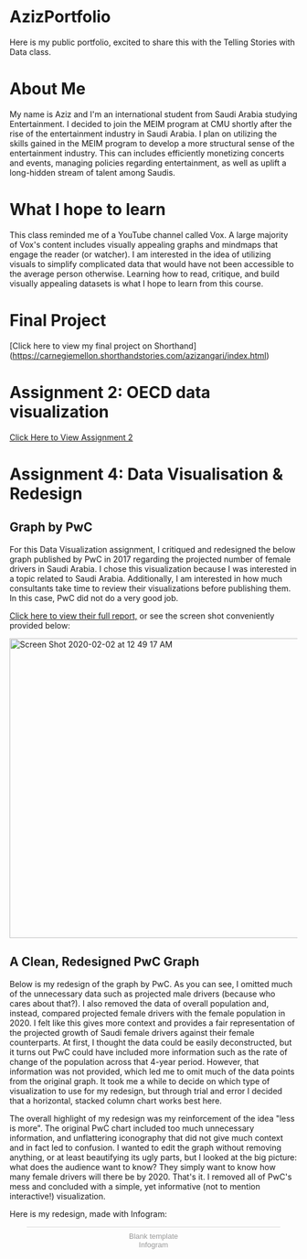 # AzizPortfolio
Here is my public portfolio, excited to share this with the Telling Stories with Data class.

# About Me
My name is Aziz and I'm an international student from Saudi Arabia studying Entertainment. I decided to join the MEIM program at CMU shortly after the rise of the entertainment industry in Saudi Arabia. I plan on utilizing the skills gained in the MEIM program to develop a more structural sense of the entertainment industry. This can includes efficiently monetizing concerts and events, managing policies regarding entertainment, as well as uplift a long-hidden stream of talent among Saudis.

# What I hope to learn
This class reminded me of a YouTube channel called Vox. A large majority of Vox's content includes visually appealing graphs and mindmaps that engage the reader (or watcher). I am interested in the idea of utilizing visuals to simplify complicated data that would have not been accessible to the average person otherwise. Learning how to read, critique, and build visually appealing datasets is what I hope to learn from this course.

# Final Project
[Click here to view my final project on Shorthand] (https://carnegiemellon.shorthandstories.com/azizangari/index.html)

# Assignment 2: OECD data visualization

[Click Here to View Assignment 2](https://azizaangari.github.io/AzizData/datavis2)


# Assignment 4: Data Visualisation & Redesign

## Graph by PwC
For this Data Visualization assignment, I critiqued and redesigned the below graph published by PwC in 2017 regarding the projected number of female drivers in Saudi Arabia. I chose this visualization because I was interested in a topic related to Saudi Arabia. Additionally, I am interested in how much consultants take time to review their visualizations before publishing them. In this case, PwC did not do a very good job.

[Click here to view their full report,](https://argaamplus.s3.amazonaws.com/664c5b42-f612-4227-91b7-398bfe847e4a.pdf) or see the screen shot conveniently provided below:

<img width="524" alt="Screen Shot 2020-02-02 at 12 49 17 AM" src="https://user-images.githubusercontent.com/60077122/73603912-1d0bb800-4557-11ea-8bca-edab442308da.png">


## A Clean, Redesigned PwC Graph
Below is my redesign of the graph by PwC. As you can see, I omitted much of the unnecessary data such as projected male drivers (because who cares about that?). I also removed the data of overall population and, instead, compared projected female drivers with the female population in 2020. I felt like this gives more context and provides a fair representation of the projected growth of Saudi female drivers against their female counterparts. At first, I thought the data could be easily deconstructed, but it turns out PwC could have included more information such as the rate of change of the population across that 4-year period. However, that information was not provided, which led me to omit much of the data points from the original graph. It took me a while to decide on which type of visualization to use for my redesign, but through trial and error I decided that a horizontal, stacked column chart works best here. 

The overall highlight of my redesign was my reinforcement of the idea "less is more". The original PwC chart included too much unnecessary information, and unflattering iconography that did not give much context and in fact led to confusion. I wanted to edit the graph without removing anything, or at least beautifying its ugly parts, but I looked at the big picture: what does the audience want to know? They simply want to know how many female drivers will there be by 2020. That's it. I removed all of PwC's mess and concluded with a simple, yet informative (not to mention interactive!) visualization.

Here is my redesign, made with Infogram:


<div class="infogram-embed" data-id="4843b8bc-e4db-43a6-a888-d2e3cddeaba6" data-type="interactive" data-title="Blank template"></div><script>!function(e,i,n,s){var t="InfogramEmbeds",d=e.getElementsByTagName("script")[0];if(window[t]&&window[t].initialized)window[t].process&&window[t].process();else if(!e.getElementById(n)){var o=e.createElement("script");o.async=1,o.id=n,o.src="https://e.infogram.com/js/dist/embed-loader-min.js",d.parentNode.insertBefore(o,d)}}(document,0,"infogram-async");</script><div style="padding:8px 0;font-family:Arial!important;font-size:13px!important;line-height:15px!important;text-align:center;border-top:1px solid #dadada;margin:0 30px"><a href="https://infogram.com/4843b8bc-e4db-43a6-a888-d2e3cddeaba6" style="color:#989898!important;text-decoration:none!important;" target="_blank">Blank template</a><br><a href="https://infogram.com" style="color:#989898!important;text-decoration:none!important;" target="_blank" rel="nofollow">Infogram</a></div>
